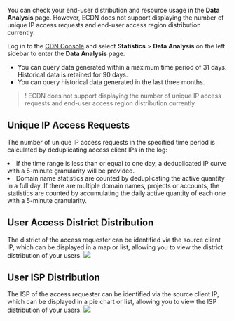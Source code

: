 You can check your end-user distribution and resource usage in the **Data Analysis** page. However, ECDN does not support displaying the number of unique IP access requests and end-user access region distribution currently.


Log in to the [CDN Console](https://console.cloud.tencent.com/cdn) and select **Statistics** > **Data Analysis** on the left sidebar to enter the **Data Analysis** page.

- You can query data generated within a maximum time period of 31 days. Historical data is retained for 90 days.
- You can query historical data generated in the last three months.

>! ECDN does not support displaying the number of unique IP access requests and end-user access region distribution currently.


## Unique IP Access Requests
The number of unique IP access requests in the specified time period is calculated by deduplicating access client IPs in the log:
<li>If the time range is less than or equal to one day, a deduplicated IP curve with a 5-minute granularity will be provided.</li>
<li>Domain name statistics are counted by deduplicating the active quantity in a full day. If there are multiple domain names, projects or accounts, the statistics are counted by accumulating the daily active quantity of each one with a 5-minute granularity.</li>
<img src="https://main.qcloudimg.com/raw/bed86e21420fe337d6b0587090fe4b64.png" alt>


## User Access District Distribution
The district of the access requester can be identified via the source client IP, which can be displayed in a map or list, allowing you to view the district distribution of your users.
![](https://main.qcloudimg.com/raw/d89e4321c94499833d04841c7e5e3597.png)

## User ISP Distribution
The ISP of the access requester can be identified via the source client IP, which can be displayed in a pie chart or list, allowing you to view the ISP distribution of your users.
![](https://main.qcloudimg.com/raw/b6fa25e2fb72dbcd02e11fae43e888ed.png)
